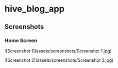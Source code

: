 # hive_blog_app

## Screenshots

### Home Screen
![Screenshot 1](assets/screenshots/Screenshot 1.jpg)

![Screenshot 2](assets/screenshots/Screenshot 2.jpg)


